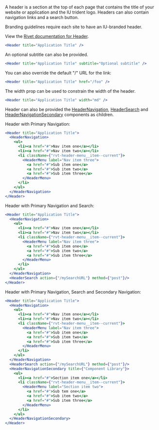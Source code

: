A header is a section at the top of each page that contains the title of your website or application and the IU trident logo. Headers can also contain navigation links and a search button.

Branding guidelines require each site to have an IU-branded header.

View the [Rivet documentation for Header](https://rivet.iu.edu/components/header/).

<!-- prettier-ignore-start -->
```jsx
<Header title="Application Title" />
```
<!-- prettier-ignore-end -->

An optional subtitle can also be provided.

<!-- prettier-ignore-start -->
```jsx
<Header title="Application Title" subtitle="Optional subtitle" />
```
<!-- prettier-ignore-end -->

You can also override the default "/" URL for the link:

<!-- prettier-ignore-start -->
```jsx
<Header title="Application Title" href="/foo" />
```
<!-- prettier-ignore-end -->

The width prop can be used to constrain the width of the header.

<!-- prettier-ignore-start -->
```jsx
<Header title="Application Title" width="md" />
```
<!-- prettier-ignore-end -->

Header can also be provided the [HeaderNavigation](#/Navigation?id=headernavigation), [HeaderSearch](#/Navigation?id=headersearch) and [HeaderNavigationSecondary](#/Navigation?id=headernavigationsecondary) components as children.

Header with Primary Navigation:

<!-- prettier-ignore-start -->
```jsx
<Header title="Application Title">
  <HeaderNavigation>
    <ul>
      <li><a href="#">Nav item one</a></li>
      <li><a href="#">Nav item two</a></li>
      <li className={"rvt-header-menu__item--current"}>
        <HeaderMenu label="Nav item three">
          <a href="#">Sub item one</a>
          <a href="#">Sub item two</a>
          <a href="#">Sub item three</a>
        </HeaderMenu>
      </li>
    </ul>
  </HeaderNavigation>
</Header>
```
<!-- prettier-ignore-end -->

Header with Primary Navigation and Search:

<!-- prettier-ignore-start -->
```jsx
<Header title="Application Title">
  <HeaderNavigation>
    <ul>
      <li><a href="#">Nav item one</a></li>
      <li><a href="#">Nav item two</a></li>
      <li className={"rvt-header-menu__item--current"}>
        <HeaderMenu label="Nav item three">
          <a href="#">Sub item one</a>
          <a href="#">Sub item two</a>
          <a href="#">Sub item three</a>
        </HeaderMenu>
      </li>
    </ul>
  </HeaderNavigation>
  <HeaderSearch action={"/mySearchURL"} method={"post"}/>
</Header>
```
<!-- prettier-ignore-end -->

Header with Primary Navigation, Search and Secondary Navigation:

<!-- prettier-ignore-start -->
```jsx
<Header title="Application Title">
  <HeaderNavigation>
    <ul>
      <li><a href="#">Nav item one</a></li>
      <li><a href="#">Nav item two</a></li>
      <li className={"rvt-header-menu__item--current"}>
        <HeaderMenu label="Nav item three">
          <a href="#">Sub item one</a>
          <a href="#">Sub item two</a>
          <a href="#">Sub item three</a>
        </HeaderMenu>
      </li>
    </ul>
  </HeaderNavigation>
  <HeaderSearch action={"/mySearchURL"} method={"post"}/>
  <HeaderNavigationSecondary title={"Component Library"}>
    <ul>
      <li><a href="#">Section item one</a></li>
      <li className={"rvt-header-menu__item--current"}>
        <HeaderMenu label="Section item two">
          <a href="#">Sub tem one</a>
          <a href="#">Sub item two</a>
          <a href="#">Sub item three</a>
        </HeaderMenu>
      </li>
    </ul>
  </HeaderNavigationSecondary>
</Header>
```
<!-- prettier-ignore-end -->
